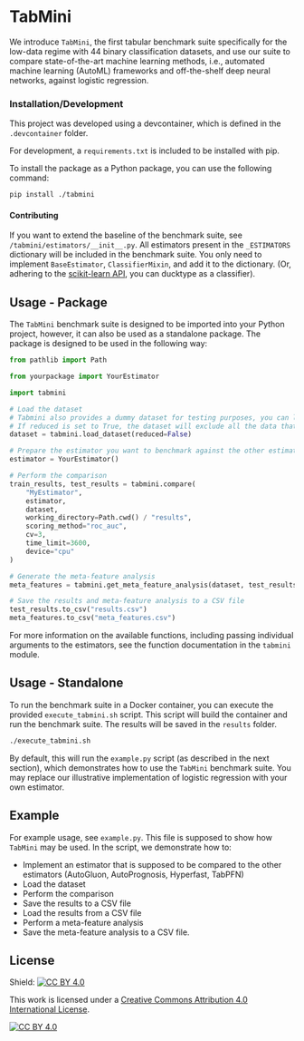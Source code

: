 # TabMini

We introduce `TabMini`, the first tabular benchmark suite specifically for the low-data regime with 44 binary 
classification datasets, and use our suite to compare state-of-the-art machine learning methods, 
i.e., automated machine learning (AutoML) frameworks and off-the-shelf deep neural networks, 
against logistic regression.

### Installation/Development

This project was developed using a devcontainer, which is defined in the `.devcontainer` folder.

For development, a `requirements.txt` is included to be installed with pip.

To install the package as a Python package, you can use the following command:

```bash
pip install ./tabmini
```

#### Contributing

If you want to extend the baseline of the benchmark suite, see `/tabmini/estimators/__init__.py`.
All estimators present in the `_ESTIMATORS` dictionary will be included in the benchmark suite.
You only need to implement `BaseEstimator`, `ClassifierMixin`, and add it to the dictionary.
(Or, adhering to the [scikit-learn API](https://scikit-learn.org/stable/developers/develop.html#rolling-your-own-estimator), you can ducktype as a classifier).

## Usage - Package

The `TabMini` benchmark suite is designed to be imported into your Python project, however, it can also be used as a
standalone package. The package is designed to be used in the following way:

```python
from pathlib import Path

from yourpackage import YourEstimator

import tabmini

# Load the dataset
# Tabmini also provides a dummy dataset for testing purposes, you can load it with tabmini.load_dummy_dataset() 
# If reduced is set to True, the dataset will exclude all the data that has been used to meta-train TabPFN
dataset = tabmini.load_dataset(reduced=False)

# Prepare the estimator you want to benchmark against the other estimators
estimator = YourEstimator()

# Perform the comparison
train_results, test_results = tabmini.compare(
    "MyEstimator",
    estimator,
    dataset,
    working_directory=Path.cwd() / "results",
    scoring_method="roc_auc",
    cv=3,
    time_limit=3600,
    device="cpu"
)

# Generate the meta-feature analysis
meta_features = tabmini.get_meta_feature_analysis(dataset, test_results, "MyEstimator", correlation_method="spearman")

# Save the results and meta-feature analysis to a CSV file
test_results.to_csv("results.csv")
meta_features.to_csv("meta_features.csv")
```

For more information on the available functions, including passing individual arguments to the estimators, 
see the function documentation in the `tabmini` module.

## Usage - Standalone

To run the benchmark suite in a Docker container, you can execute the provided `execute_tabmini.sh` script. 
This script will build the container and run the benchmark suite. The results will be saved in the
`results` folder.

```bash
./execute_tabmini.sh
```

By default, this will run the `example.py` script (as described in the next section), which demonstrates how to use the `TabMini` benchmark suite.
You may replace our illustrative implementation of logistic regression with your own estimator.

## Example

For example usage, see `example.py`. This file is supposed to show how 
`TabMini` may be used. In the script, we demonstrate how to:

- Implement an estimator that is supposed to be compared to the other estimators (AutoGluon, AutoPrognosis, Hyperfast, TabPFN)
- Load the dataset
- Perform the comparison
- Save the results to a CSV file
- Load the results from a CSV file
- Perform a meta-feature analysis
- Save the meta-feature analysis to a CSV file.

## License

Shield: [![CC BY 4.0][cc-by-shield]][cc-by]

This work is licensed under a
[Creative Commons Attribution 4.0 International License][cc-by].

[![CC BY 4.0][cc-by-image]][cc-by]

[cc-by]: http://creativecommons.org/licenses/by/4.0/
[cc-by-image]: https://i.creativecommons.org/l/by/4.0/88x31.png
[cc-by-shield]: https://img.shields.io/badge/License-CC%20BY%204.0-lightgrey.svg